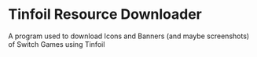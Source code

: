 # Tinfoil Resource Downloader
 A program used to download Icons and Banners (and maybe screenshots) of Switch Games using Tinfoil
